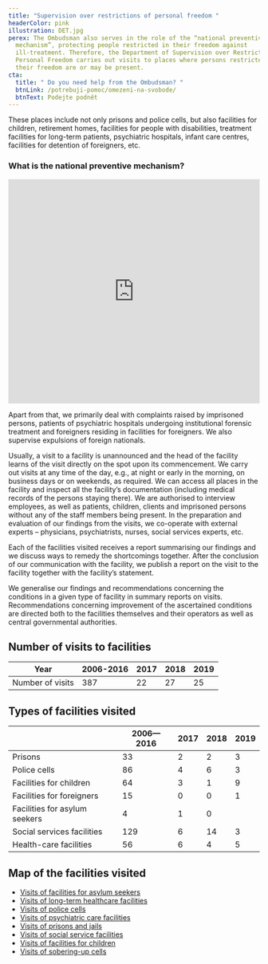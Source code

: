 ```yaml
---
title: "Supervision over restrictions of personal freedom "
headerColor: pink
illustration: DET.jpg
perex: The Ombudsman also serves in the role of the “national preventive
  mechanism”, protecting people restricted in their freedom against
  ill-treatment. Therefore, the Department of Supervision over Restrictions of
  Personal Freedom carries out visits to places where persons restricted in
  their freedom are or may be present.
cta:
  title: " Do you need help from the Ombudsman? "
  btnLink: /potrebuji-pomoc/omezeni-na-svobode/
  btnText: Podejte podnět
---
```


These places include not only prisons and police cells, but also facilities for children, retirement homes, facilities for people with disabilities, treatment facilities for long-term patients, psychiatric hospitals, infant care centres, facilities for detention of foreigners, etc.

### What is the national preventive mechanism?

<iframe src="https://www.facebook.com/plugins/video.php?height=314&href=https%3A%2F%2Fwww.facebook.com%2Fverejny.ochrance.prav%2Fvideos%2F1213417502039257%2F&show_text=false&width=560" width="100%" height="450" style="border:none;overflow:hidden" scrolling="no" frameborder="0" allowfullscreen="true" allow="autoplay; clipboard-write; encrypted-media; picture-in-picture; web-share" allowFullScreen="true"></iframe>

Apart from that, we primarily deal with complaints raised by imprisoned persons, patients of psychiatric hospitals undergoing institutional forensic treatment and foreigners residing in facilities for foreigners. We also supervise expulsions of foreign nationals.

Usually, a visit to a facility is unannounced and the head of the facility learns of the visit directly on the spot upon its commencement. We carry out visits at any time of the day, e.g., at night or early in the morning, on business days or on weekends, as required. We can access all places in the facility and inspect all the facility’s documentation (including medical records of the persons staying there). We are authorised to interview employees, as well as patients, children, clients and imprisoned persons without any of the staff members being present. In the preparation and evaluation of our findings from the visits, we co-operate with external experts – physicians, psychiatrists, nurses, social services experts, etc.

Each of the facilities visited receives a report summarising our findings and we discuss ways to remedy the shortcomings together. After the conclusion of our communication with the facility, we publish a report on the visit to the facility together with the facility’s statement.

We generalise our findings and recommendations concerning the conditions in a given type of facility in summary reports on visits. Recommendations concerning improvement of the ascertained conditions are directed both to the facilities themselves and their operators as well as central governmental authorities.

## Number of visits to facilities

| Year             | 2006-2016 | 2017 | 2018 | 2019 |
| ---------------- | --------- | ---- | ---- | ---- |
| Number of visits | 387       | 22   | 27   | 25   |

## Types of facilities visited

|                               | 2006—2016 | 2017 | 2018 | 2019 |
| ----------------------------- | --------- | ---- | ---- | ---- |
| Prisons                       | 33        | 2    | 2    | 3    |
| Police cells                  | 86        | 4    | 6    | 3    |
| Facilities for children       | 64        | 3    | 1    | 9    |
| Facilities for foreigners     | 15        | 0    | 0    | 1    |
| Facilities for asylum seekers | 4         | 1    | 0    |      |
| Social services facilities    | 129       | 6    | 14   | 3    |
| Health-care facilities        | 56        | 6    | 4    | 5    |

## Map of the facilities visited 

- [Visits of facilities for asylum seekers](http://maps.google.cz/maps/ms?hl=cs&gl=cz&ie=UTF8&oe=UTF8&brcurrent=5,0,1&msa=0&msid=107066762010799711627.000489aea0f209bf58ab0&ll=49.632062,15.908203&spn=3.415766,7.03125&z=7&source=embed)
- [Visits of long-term healthcare facilities](http://maps.google.cz/maps/ms?hl=cs&gl=cz&ie=UTF8&oe=UTF8&brcurrent=5,0,1&msa=0&msid=107066762010799711627.00048b58a9069b8a0d5bf&ll=49.688955,15.545654&spn=3.411777,7.03125&z=7&source=embed)
- [Visits of police cells](http://maps.google.cz/maps/ms?hl=cs&gl=cz&ie=UTF8&oe=UTF8&brcurrent=5,0,1&msa=0&msid=107066762010799711627.0004899db2cc4ca400844&ll=49.809632,15.534668&spn=3.403304,7.03125&z=7&source=embed)
- [Visits of psychiatric care facilities](http://maps.google.cz/maps/ms?hl=cs&gl=cz&ie=UTF8&oe=UTF8&brcurrent=5,0,1&msa=0&msid=107066762010799711627.00048a65788858dc7d347&ll=49.866317,15.578613&spn=3.399319,7.03125&z=7&source=embed)
- [Visits of prisons and jails](http://maps.google.cz/maps/ms?hl=cs&gl=cz&ie=UTF8&oe=UTF8&brcurrent=5,0,1&msa=0&msid=107066762010799711627.000489ad27dc44603bda8&ll=50.205033,15.831299&spn=3.375437,7.03125&z=7&source=embed)
- [Visits of social service facilities](http://maps.google.cz/maps/ms?hl=cs&gl=cz&ie=UTF8&oe=UTF8&brcurrent=5,0,1&msa=0&msid=107066762010799711627.00048b59bad07983f514e&ll=49.894634,15.446777&spn=3.397327,7.03125&z=7&source=embed)
- [Visits of facilities for children](http://maps.google.cz/maps/ms?hl=cs&gl=cz&ie=UTF8&oe=UTF8&brcurrent=5,0,1&msa=0&msid=107066762010799711627.00048b58fc5a5c5849d70&ll=50.310392,15.809326&spn=3.367985,7.03125&z=7&source=embed)
- [Visits of sobering-up cells](https://maps.google.cz/maps/ms?msa=0&msid=207229622776715058500.0004ef9c157f5c7282892&brcurrent=5,0,0&ie=UTF8&t=m&ll=49.745781,15.512695&spn=3.407789,7.03125&z=7&source=embed)
